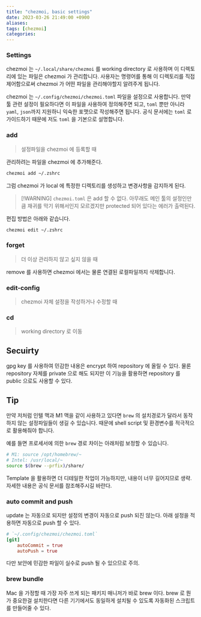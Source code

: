```yaml
---
title: "chezmoi, basic settings"
date: 2023-03-26 21:49:00 +0900
aliases: 
tags: [chezmoi]
categories: 
---
```


### Settings

chezmoi 는 `~/.local/share/chezmoi` 를 working directory 로 사용하며 이 디렉토리에 있는 파일은 chezmoi 가 관리합니다. 사용자는 명령어를 통해 이 디렉토리를 직접 제어함으로써 chezmoi 가 어떤 파일을 관리해야할지 알려주게 됩니다.

chezmoi 는 `~/.config/chezmoi/chezmoi.toml` 파일을 설정으로 사용합니다. 만약 툴 관련 설정이 필요하다면 이 파일을 사용하여 정의해주면 되고, `toml` 뿐만 아니라 `yaml`, `json`까지 지원하니 익숙한 포맷으로 작성해주면 됩니다. 공식 문서에는 `toml` 로 가이드하기 때문에 저도 `toml` 을 기본으로 설명합니다.

### add

> 설정파일을 chezmoi 에 등록할 때

관리하려는 파일을 chezmoi 에 추가해준다.

```bash
chezmoi add ~/.zshrc
```

그럼 chezmoi 가 local 에 특정한 디렉토리를 생성하고 변경사항을 감지하게 된다.

> [!WARNING] `chezmoi.toml` 은 add 할 수 없다.
> 아무래도 메인 툴의 설정인만큼 재귀를 막기 위해서인지 모르겠지만 protected 되어 있다는 에러가 출력된다.

편집 방법은 아래와 같습니다.

```bash
chezmoi edit ~/.zshrc
```

### forget

> 더 이상 관리하지 않고 싶지 않을 때

remove 를 사용하면 chezmoi 에서는 물론 연결된 로컬파일까지 삭제합니다.

### edit-config

> chezmoi 자체 설정을 작성하거나 수정할 때

### cd

> working directory 로 이동

## Secuirty

gpg key 를 사용하여 민감한 내용은 encrypt 하여 repository 에 올릴 수 있다. 물론 repository 자체를 private 으로 해도 되지만 이 기능을 활용하면 repository 를 public 으로도 사용할 수 있다.

## Tip

만약 저처럼 인텔 맥과 M1 맥을 같이 사용하고 있다면 `brew` 의 설치경로가 달라서 동작하지 않는 설정파일들이 생길 수 있습니다. 때문에 shell script 및 환경변수를 적극적으로 활용해줘야 합니다.

예를 들면 프로세서에 의한 `brew` 경로 차이는 아래처럼 보정할 수 있습니다.

```bash
# M1: source /opt/homebrew/~
# Intel: /usr/local/~
source $(brew --prfix)/share/
```

Template 을 활용하면 더 디테일한 작업이 가능하지만, 내용이 너무 길어지므로 생략. 자세한 내용은 공식 문서를 참조해주시길 바란다.

### auto commit and push

update 는 자동으로 되지만 설정의 변경이 자동으로 push 되진 않는다. 아래 설정을 적용하면 자동으로 push 할 수 있다.

```toml
# `~/.config/chezmoi/chezmoi.toml`
[git]
    autoCommit = true
    autoPush = true
```

다만 보안에 민감한 파일이 실수로 push 될 수 있으므로 주의.

### brew bundle

Mac 을 가정할 때 가장 자주 쓰게 되는 패키지 매니저가 바로 brew 이다. brew 로 뭔가 중요한걸 설치한다면 다른 기기에서도 동일하게 설치될 수 있도록 자동화된 스크립트를 만들어줄 수 있다.
